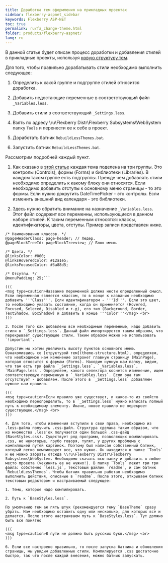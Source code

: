 ```yaml
---
title: Доработка тем оформления на прикладных проектах
sidebar: flexberry-aspnet_sidebar
keywords: Flexberry ASP-NET
toc: true
permalink: ru/fa_change-theme.html
folder: products/flexberry-aspnet/
lang: ru
---
```


В данной статье будет описан процесс доработки и добавления стилей в прикладные проекты, используя [новую структуру тем](theme-structure.html).

Для того, чтобы правильно дорабатывать стили необходимо выполнить следующее:

1. Определить к какой группе и подгруппе стилей относится доработка.

2. Добавить недостающие переменные в соответствующий файл `_Variables.less`.

3. Добавить стили в соответствующий `_Settings.less`.

4. Взять по адресу \\ru\Flexberry Distr\Flexberry Subsystems\WebSystem папку `Tools` и перенести ее к себе в проект.

5. Доработать батник `RebuildLessThemes.bat`.

6. Запустить батник `RebuildLessThemes.bat`.

Рассмотрим подробней каждый пункт.

1. Как сказано в [этой статье](theme-structure.html) каждая тема поделена на три группы. Это контролы (Controls), формы (Forms) и библиотеки (Libraries). В каждом таком группе есть подгруппы. Прежде чем добавлять стили необходимо определить к какому блоку они относятся. Если необходимо добавить отступы к основному меню страницы - то это формы. Если нужно докрутить DateTimePicker - это контролы. Если изменить внешний вид календаря - это библиотеки.

2. Здесь нужно обратить внимание на назначение `_Variables.less`. Этот файл содержит все переменны, использующиеся в данном наборе стилей. К таким переменным относятся: классы, идентификаторы, цвета, отступы. Пример записи представлен ниже.

```
/* Наименования классов. */
@pageHeaderClass: page-header; // Хедер.
@pageBlockTreeId: pageBlockTreeview; // Блок меню.

/* Цвета. */
@linksColor: #000;
@linksHoveredColor: #12a1e5;
@linksFocusedColor: #3a88d5;

/* Отсутпы. */
@menuPadding: 25;```

(((
<msg type=caution>Название переменной должна нести определенный смысл. Если переменная является классом, то в конце к названию необходимо добавить '''Class'''. Если идентификатором - '''Id'''. Если это цвет, то необходимо указать состояние, когда он применяется (Hovered, Focused, Seleced, Disabled и т.д), его тип (Background, Border, TextShadow, BoxShadow) и добавить в конце '''Color'''</msg> <br>
)))

3. После того как добавлены все необходимые переменные, надо добавить стили в `_Settings.less`. Данный файл импортируется таким образом, что перекрывает существующие стили. Таким образом можно не использовать `!important`.

Допустим мы хотим увеличить высоту пунктов основного меню. Ознакомившись со [структурой тем](theme-structure.html), определяем, что необходимое нам изменение затронет главную страницу (MainPage), которая относится к формам (Forms). Находим нужную нам папку, видим, что там есть три файла `_Settings.less`, `_Variables.less`, `MainPage.less`. Определяем, какого селектора коснется изменение, ищем соответствующую переменную в `_Variables.less`. Если она там отсутствует - добавляем. После этого в `_Settings.less` добавляем нужное нам правило.

(((
<msg type=caution>Если правило уже существует, и какое-то из свойств необходимо переопределить, то в `_Settings.less` нужно написать полный путь к необходимому элементу. Иначе, новое правило не перекроет существующее.</msg> <br>
)))

4. Для того, чтобы изменения вступили в свои права, необходимо из .less-файла получить .css-файл. Структура сделана таким образом, что из множества .less'ок получается один большой .css-файд (BaseStyles.css). Существует ряд программ, позволяющих компилировать .css, но некоторые, грубо говоря, тупят, у других проблема с компиляцией путей картинок. Поэтому был написан собственный батник, который легко компилирует все, что нужно. Он находится в папке `Tools` и ее можно забрать отсюда \\ru\Flexberry Distr\Flexberry Subsystems\WebSystem. Необходимо скачать всю папку и добавить в любое место проекта (чекинить ее не нужно!). В папке `Tools` лежит три три файла: собстенно `less.js`, текстовый файлик `readme`, и сам батник `RebuildLessThemes`. Чтобы батник правильно работал необходимо выполнить действия, описаные в `readme`. После этого, открываем батник текстовым редактором и настраиваемый следующее:

1. Темы, которые надо компилировать.

2. Путь к `BaseStyles.less`.

По умолчанию тем аж пять штук (рекомендуется тему `BaseTheme` сразу убрать. Нам необходимо оставить одну или несколько, для которых все и делается. После этого настраиваем путь к `BaseStyles.less`. Тут должно быть все понятно

(((
<msg type=caution>В пути не должно быть русских букв.</msg> <br>
)))

6. Если все настроено правильно, то после запуска батника и обновления страницы, мы увидим добавленные стили. Компилируется .css достаточно быстро, так что после каждой внесения, можно батник запускать.

